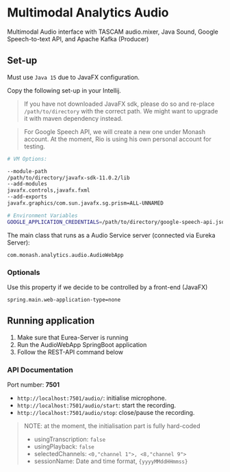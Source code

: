 # Multimodal Analytics Audio
Multimodal Audio interface with TASCAM audio.mixer, Java Sound, Google Speech-to-text API, and Apache Kafka (Producer)
##  Set-up
Must use `Java 15` due to JavaFX configuration. 

Copy the following set-up in your Intellij. 
> If you have not downloaded JavaFX sdk, please do so and re-place `/path/to/directory` with the correct path. We might want to upgrade it with maven dependency instead.

> For Google Speech API, we will create a new one under Monash account. At the moment, Rio is using his own personal account for testing.
```bash
# VM Options:

--module-path
/path/to/directory/javafx-sdk-11.0.2/lib
--add-modules
javafx.controls,javafx.fxml
--add-exports
javafx.graphics/com.sun.javafx.sg.prism=ALL-UNNAMED

# Environment Variables
GOOGLE_APPLICATION_CREDENTIALS=/path/to/directory/google-speech-api.json
```

The main class that runs as a Audio Service server (connected via Eureka Server):
```properties
com.monash.analytics.audio.AudioWebApp
```

### Optionals
Use this property if we decide to be controlled by a front-end (JavaFX)
```properties
spring.main.web-application-type=none
```

## Running application

1. Make sure that Eurea-Server is running
2. Run the AudioWebApp SpringBoot application
3. Follow the REST-API command below


###  API Documentation
Port number: **7501**

- `http://localhost:7501/audio/`: initialise microphone.
- `http://localhost:7501/audio/start`: start the recording.
- `http://localhost:7501/audio/stop`: close/pause the recording.

> NOTE: at the moment, the initialisation part is fully hard-coded
> - usingTranscription: `false`
> - usingPlayback: `false`
> - selectedChannels: `<0,"channel 1">, <8,"channel 9">`
> - sessionName: Date and time format, `{yyyyMMddHHmmss}`